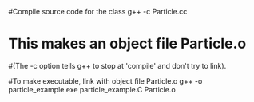 #Compile source code for the class
g++ -c Particle.cc

# This makes an object file Particle.o
#(The -c option tells g++ to stop at 'compile' and don't try to link).

#To make executable, link with object file Particle.o 
g++ -o particle_example.exe particle_example.C Particle.o

